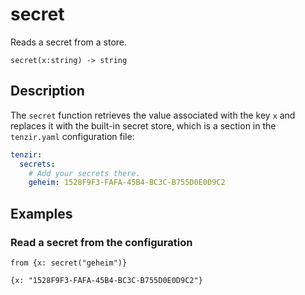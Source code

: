 # secret

Reads a secret from a store.

```tql
secret(x:string) -> string
```

## Description

The `secret` function retrieves the value associated with the key `x` and
replaces it with the built-in secret store, which is a section in the
`tenzir.yaml` configuration file:

```yaml
tenzir:
  secrets:
    # Add your secrets there.
    geheim: 1528F9F3-FAFA-45B4-BC3C-B755D0E0D9C2
```

## Examples

### Read a secret from the configuration

```tql
from {x: secret("geheim")}
```

```tql
{x: "1528F9F3-FAFA-45B4-BC3C-B755D0E0D9C2"}
```
